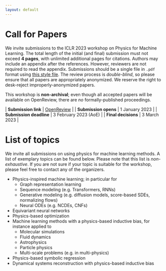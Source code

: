 ```yaml
---
layout: default
---
```


# Call for Papers

We invite submissions to the ICLR 2023 workshop on Physics for Machine Learning. The total length of the initial (and final) submission must not exceed **4 pages**, with unlimited additional pages for citations.
Authors may include an appendix after the references. However, reviewers are not required to read the appendix.
Submissions should be a single file in `.pdf` format using [this style file](assets/physics4ml_style.zip). The review process is
*double-blind*, so please ensure that all papers are appropriately
anonymized. We reserve the right to desk-reject improperly-anonymized
papers.

This workshop is **non-archival**; even though all accepted papers will be
available on OpenReview, there are *no* formally-published proceedings.

| **Submission link** | [OpenReview](https://openreview.net/group?id=ICLR.cc/2023/Workshop/Physics4ML) |
| **Submission opens** | 1 January 2023 |
| **Submission deadline** | 3 February 2023 (AoE) |
| **Final decisions** | 3 March 2023 |

# List of topics

We invite all submissions on using physics for machine learning methods. 
A list of exemplary topics can be found below. Please note that this list is *non-exhaustive*. 
If you are not sure if your topic is suitable for the workshop, please feel free to contact any of the organizers.

- Physics-inspired machine learning; in particular for 
	- Graph representation learning
	- Sequence modeling (e.g. Transformers, RNNs) 
	- Generative modeling (e.g. diffusion models, score-based SDEs, normalizing flows)
	- Neural ODEs (e.g. NCDEs, CNFs)
- Equivariant neural networks
- Physics-based optimization
- Machine learning methods with a physics-based inductive bias, for instance applied to
	- Molecular simulations
	- Fluid dynamics
	- Astrophysics
	- Particle physics
	- Multi-scale problems (e.g. in multi-physics)
- Physics-based symbolic regression
- Dynamical systems reconstruction with physics-based inductive bias

